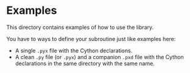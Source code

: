 # Examples

This directory contains examples of how to use the library.

You have to ways to define your subroutine just like examples here:

- A single `.pyx` file with the Cython declarations.
- A clean `.py` file (or `.pyx`) and a companion `.pxd` file with the Cython declarations in the same directory with the same name.
